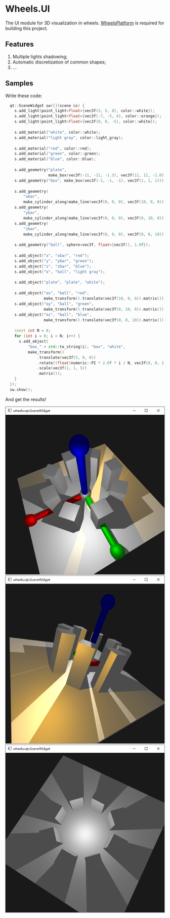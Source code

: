 # Wheels.UI

The UI module for 3D visualization in wheels.
[WheelsPlatform](https://github.com/YANG-H/WheelsPlatform) is required for building this project.

## Features 
1. Multiple lights shadowing;
2. Automatic discretization of common shapes;
3. ...

## Samples
Write these code:
```cpp
  qt::SceneWidget sw([](scene &s) {
    s.add_light(point_light<float>{vec3f(3, 5, 8), color::white});
    s.add_light(point_light<float>{vec3f(-7, -5, 4), color::orange});
    s.add_light(point_light<float>{vec3f(0, 0, -5), color::white});

    s.add_material("white", color::white);
    s.add_material("light gray", color::light_gray);

    s.add_material("red", color::red);
    s.add_material("green", color::green);
    s.add_material("blue", color::blue);

    s.add_geometry("plate",
                   make_box(vec3f(-11, -11, -1.3), vec3f(11, 11, -1.0)));
    s.add_geometry("box", make_box(vec3f(-1, -1, -1), vec3f(1, 1, 1)));

    s.add_geometry(
        "xbar",
        make_cylinder_along(make_line(vec3f(0, 0, 0), vec3f(10, 0, 0)), 0.5f));
    s.add_geometry(
        "ybar",
        make_cylinder_along(make_line(vec3f(0, 0, 0), vec3f(0, 10, 0)), 0.5f));
    s.add_geometry(
        "zbar",
        make_cylinder_along(make_line(vec3f(0, 0, 0), vec3f(0, 0, 10)), 0.5f));

    s.add_geometry("ball", sphere<vec3f, float>{vec3f(), 1.0f});

    s.add_object("x", "xbar", "red");
    s.add_object("y", "ybar", "green");
    s.add_object("z", "zbar", "blue");
    s.add_object("o", "ball", "light gray");

    s.add_object("plate", "plate", "white");

    s.add_object("ox", "ball", "red",
                 make_transform().translate(vec3f(10, 0, 0)).matrix());
    s.add_object("oy", "ball", "green",
                 make_transform().translate(vec3f(0, 10, 0)).matrix());
    s.add_object("oz", "ball", "blue",
                 make_transform().translate(vec3f(0, 0, 10)).matrix());

    const int N = 8;
    for (int i = 0; i < N; i++) {
      s.add_object(
          "box_" + std::to_string(i), "box", "white",
          make_transform()
              .translate(vec3f(5, 0, 0))
              .rotate((float)numeric::PI * 2.0f * i / N, vec3f(0, 0, 1))
              .scale(vec3f(1, 1, 5))
              .matrix());
    }
  });
  sw.show();
```
And get the results!

![im1](images/scene_widget_01.PNG)
![im2](images/scene_widget_02.PNG)
![im3](images/scene_widget_03.PNG)
